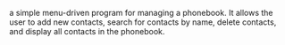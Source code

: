 a simple menu-driven program for managing a phonebook. It allows the user to add new contacts, search for contacts by name, delete contacts, and display all contacts in the phonebook.